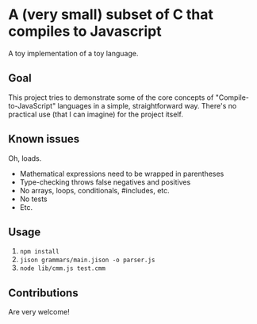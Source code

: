 # A (very small) subset of C that compiles to Javascript

A toy implementation of a toy language.

## Goal

This project tries to demonstrate some of the core concepts of "Compile-to-JavaScript" languages in a simple, straightforward way. There's no practical use (that I can imagine) for the project itself.

## Known issues

Oh, loads.

* Mathematical expressions need to be wrapped in parentheses
* Type-checking throws false negatives and positives
* No arrays, loops, conditionals, #includes, etc.
* No tests
* Etc.

## Usage

1. `npm install`
2. `jison grammars/main.jison -o parser.js`
3. `node lib/cmm.js test.cmm`

## Contributions

Are very welcome!
